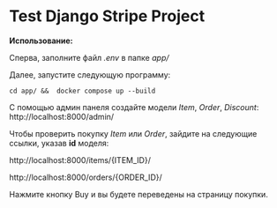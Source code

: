 # Test Django Stripe Project

<b>Использование:</b>

Сперва, заполните файл <i>.env</i> в папке <i>app/</i>

Далее, запустите следующую программу:
  
    cd app/ &&  docker compose up --build

С помощью админ панеля создайте модели <i>Item</i>, <i>Order</i>, <i>Discount</i>: http://localhost:8000/admin/

Чтобы проверить покупку <i>Item</i> или <i>Order</i>, зайдите на следующие ссылки, указав <b>id</b> моделя:

http://localhost:8000/items/{ITEM_ID}/

http://localhost:8000/orders/{ORDER_ID}/

Нажмите кнопку Buy и вы будете переведены на страницу покупки.
